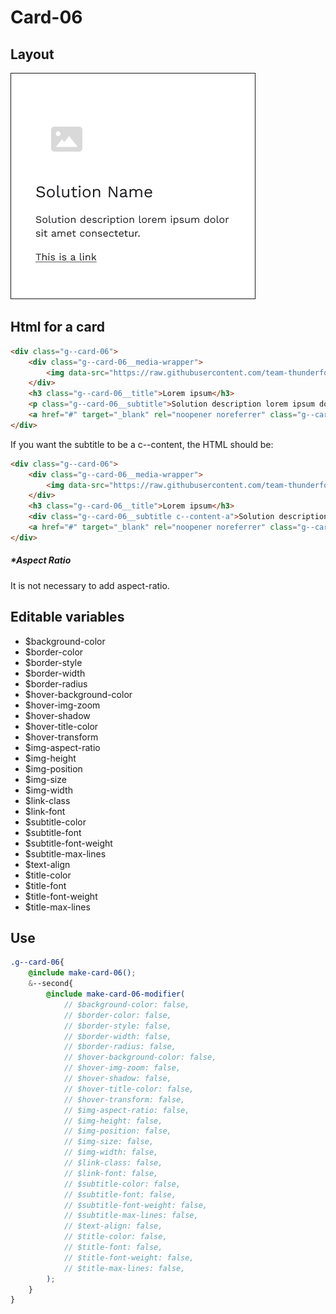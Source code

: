 # Card-06

## Layout

![alt text][card-06]

[card-06]: /src/img/global-components/card/card-06.png

## Html for a card

```html
<div class="g--card-06">
    <div class="g--card-06__media-wrapper">
        <img data-src="https://raw.githubusercontent.com/team-thunderfoot/ui/main/src/img/global-components/card/card-img-placeholder.png" src="/src/img/global-components/placeholder.jpg" alt="alt text" class="g--card-06__media-wrapper__media g--lazy-01">
    </div>
    <h3 class="g--card-06__title">Lorem ipsum</h3>
    <p class="g--card-06__subtitle">Solution description lorem ipsum dolor sit amet consectetur.</p>
    <a href="#" target="_blank" rel="noopener noreferrer" class="g--card-06__link">This is a link</a>
</div>
```

If you want the subtitle to be a c--content, the HTML should be:
```html
<div class="g--card-06">
    <div class="g--card-06__media-wrapper">
        <img data-src="https://raw.githubusercontent.com/team-thunderfoot/ui/main/src/img/global-components/card/card-img-placeholder.png" src="/src/img/global-components/placeholder.jpg" alt="alt text" class="g--card-06__media-wrapper__media g--lazy-01">
    </div>
    <h3 class="g--card-06__title">Lorem ipsum</h3>
    <div class="g--card-06__subtitle c--content-a">Solution description lorem ipsum dolor sit amet consectetur.</div>
    <a href="#" target="_blank" rel="noopener noreferrer" class="g--card-06__link">This is a link</a>
</div>
```

##### \*Aspect Ratio

It is not necessary to add aspect-ratio.

## Editable variables

- $background-color
- $border-color
- $border-style
- $border-width
- $border-radius
- $hover-background-color
- $hover-img-zoom
- $hover-shadow
- $hover-title-color
- $hover-transform
- $img-aspect-ratio
- $img-height
- $img-position
- $img-size
- $img-width
- $link-class
- $link-font
- $subtitle-color
- $subtitle-font
- $subtitle-font-weight
- $subtitle-max-lines
- $text-align
- $title-color
- $title-font
- $title-font-weight
- $title-max-lines

## Use

```scss
.g--card-06{
    @include make-card-06();
    &--second{
        @include make-card-06-modifier(
            // $background-color: false,
            // $border-color: false,
            // $border-style: false,
            // $border-width: false,
            // $border-radius: false,
            // $hover-background-color: false,
            // $hover-img-zoom: false,
            // $hover-shadow: false,
            // $hover-title-color: false,
            // $hover-transform: false,
            // $img-aspect-ratio: false,
            // $img-height: false,
            // $img-position: false,
            // $img-size: false,
            // $img-width: false,
            // $link-class: false,
            // $link-font: false,
            // $subtitle-color: false,
            // $subtitle-font: false,
            // $subtitle-font-weight: false,
            // $subtitle-max-lines: false,
            // $text-align: false,
            // $title-color: false,
            // $title-font: false,
            // $title-font-weight: false,
            // $title-max-lines: false,
        );
    }
}
```